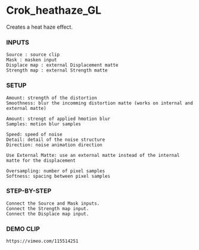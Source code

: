 # Crok_heathaze_GL

Creates a heat haze effect.

### INPUTS
    Source : source clip
    Mask : masken input
    Displace map : external Displacement matte
    Strength map : external Strength matte

### SETUP
    Amount: strength of the distortion
    Smoothness: blur the incomming distortion matte (works on internal and external matte)

    Amount: strengt of applied hmotion blur
    Samples: motion blur samples

    Speed: speed of noise
    Detail: detail of the noise structure
    Direction: noise animation direction

    Use External Matte: use an external matte instead of the internal matte for the displacement
   
    Oversampling: number of pixel samples
    Softness: spacing between pixel samples

### STEP-BY-STEP
    Connect the Source and Mask inputs.
    Connect the Strength map input.
    Connect the Displace map input.

### DEMO CLIP
	https://vimeo.com/115514251   
